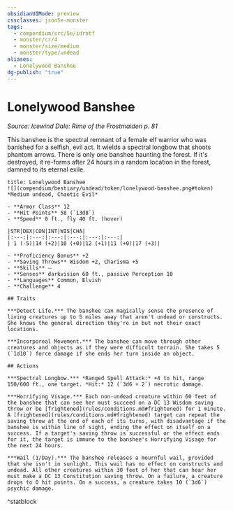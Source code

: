 ```yaml
---
obsidianUIMode: preview
cssclasses: json5e-monster
tags:
  - compendium/src/5e/idrotf
  - monster/cr/4
  - monster/size/medium
  - monster/type/undead
aliases:
  - Lonelywood Banshee
dg-publish: "true"
---
```

# Lonelywood Banshee
*Source: Icewind Dale: Rime of the Frostmaiden p. 81*  

This banshee is the spectral remnant of a female elf warrior who was banished for a selfish, evil act. It wields a spectral longbow that shoots phantom arrows. There is only one banshee haunting the forest. If it's destroyed, it re-forms after 24 hours in a random location in the forest, damned to its eternal exile.

```ad-statblock
title: Lonelywood Banshee
![](compendium/bestiary/undead/token/lonelywood-banshee.png#token)
*Medium undead, Chaotic Evil*

- **Armor Class** 12 
- **Hit Points** 58 (`13d8`)
- **Speed** 0 ft., fly 40 ft. (hover)

|STR|DEX|CON|INT|WIS|CHA|
|:---:|:---:|:---:|:---:|:---:|:---:|
| 1 (-5)|14 (+2)|10 (+0)|12 (+1)|11 (+0)|17 (+3)|

- **Proficiency Bonus** +2
- **Saving Throws** Wisdom +2, Charisma +5
- **Skills** ⏤
- **Senses** darkvision 60 ft., passive Perception 10
- **Languages** Common, Elvish
- **Challenge** 4

## Traits

***Detect Life.*** The banshee can magically sense the presence of living creatures up to 5 miles away that aren't undead or constructs. She knows the general direction they're in but not their exact locations.

***Incorporeal Movement.*** The banshee can move through other creatures and objects as if they were difficult terrain. She takes 5 (`1d10`) force damage if she ends her turn inside an object.

## Actions

***Spectral Longbow.*** *Ranged Spell Attack:* +4 to hit, range 150/600 ft., one target. *Hit:* 12 (`3d6 + 2`) necrotic damage.

***Horrifying Visage.*** Each non-undead creature within 60 feet of the banshee that can see her must succeed on a DC 13 Wisdom saving throw or be [frightened](rules/conditions.md#frightened) for 1 minute. A [frightened](rules/conditions.md#frightened) target can repeat the saving throw at the end of each of its turns, with disadvantage if the banshee is within line of sight, ending the effect on itself on a success. If a target's saving throw is successful or the effect ends for it, the target is immune to the banshee's Horrifying Visage for the next 24 hours.

***Wail (1/Day).*** The banshee releases a mournful wail, provided that she isn't in sunlight. This wail has no effect on constructs and undead. All other creatures within 30 feet of her that can hear her must make a DC 13 Constitution saving throw. On a failure, a creature drops to 0 hit points. On a success, a creature takes 10 (`3d6`) psychic damage.
```
^statblock
